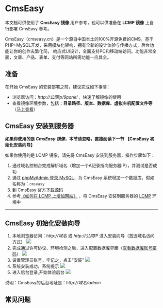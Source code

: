 # CmsEasy

本文档可供使用了 **CmsEasy 镜像** 用户参考，也可以供准备在 **LCMP 镜像** 上自行部署 CmsEasy 参考。

CmsEasy（cmseasy.cn）是一个源自中国本土的100%开源免费的CMS，基于PHP+MySQL开发，采用模块化架构，拥有全新的设计体验与传播方式，后台功能让你的创作去繁化简， 响应式UI设计，全面支持PC和移动端访问。功能非常全面，文章、产品、表单、支付等网站所需功能一应具全。

## 准备

在开始 CmsEasy 的安装部署之前，建议完成如下事情：

* 浏览器访问：*http://公网ip/9panel* ，快速了解镜像的使用
* 查看镜像环境参数，包括：**目录路径、版本、数据库、虚拟主机配置文件等** （[马上查看](https://support.websoft9.com/docs/lcmp/zh/stack-components.html)）

## CmsEasy 安装到服务器

**如果你使用的是 *CmsEasy 镜像*，本节请忽略，直接阅读下一节 【CmsEasy 初始化安装向导】**

如果你使用的是 LCMP 镜像，请先将 CmsEasy 安装到服务器，操作步骤如下：

1. 通过域名控制台完成解析域名（增加一个A记录指向服务器IP），并测试是否成功
2. 通过 [phpMyAdmin 登录 MySQL](https://support.websoft9.com/docs/lcmp/zh/admin-mysql.html)，为 CmsEasy 系统增加一个数据库，假如名称为：`cmseasy`
3. 到 CmsEasy 官方[下载源码](http://www.cmseasy.cn/download/)
4. 参考[《如何在 LCMP 上增加网站》](https://support.websoft9.com/docs/lcmp/zh/solution-deployment.html#安装第二个网站) ，将 CmsEasy 安装到服务器的 [LCMP](https://support.websoft9.com/docs/lcmp/zh/) 环境中

---

## CmsEasy 初始化安装向导

1. 本地浏览器访问：*http://域名* 或 *http://公网IP* 进入安装向导（首选域名访问方式）
  ![](https://libs.websoft9.com/Websoft9/DocsPicture/zh/cmseasy/cmseasy-startinstall-websoft9.png)
2. 完成通过许可协议、环境检测之后，进入配置数据库界面（[查看数据库账号密码](https://support.websoft9.com/docs/lcmp/zh/stack-accounts.html)）
  ![](https://libs.websoft9.com/Websoft9/DocsPicture/zh/cmseasy/cmseasy-installsetpw-websoft9.png)
3. 设置管理员账号，牢记之，点击“安装” 
  ![](https://libs.websoft9.com/Websoft9/DocsPicture/zh/cmseasy/cmseasy-setadmin-websoft9.png)
4. 系统安装成功，系统提示 
  ![](https://libs.websoft9.com/Websoft9/DocsPicture/zh/cmseasy/cmseasy-installss-websoft9.png)
5. 进入后台登录,开始体验后台 
   ![](https://libs.websoft9.com/Websoft9/DocsPicture/zh/cmseasy/cmseasy-backend-websoft9.png)

说明：CmsEasy的后台地址是：*http://域名/admin*

## 常见问题